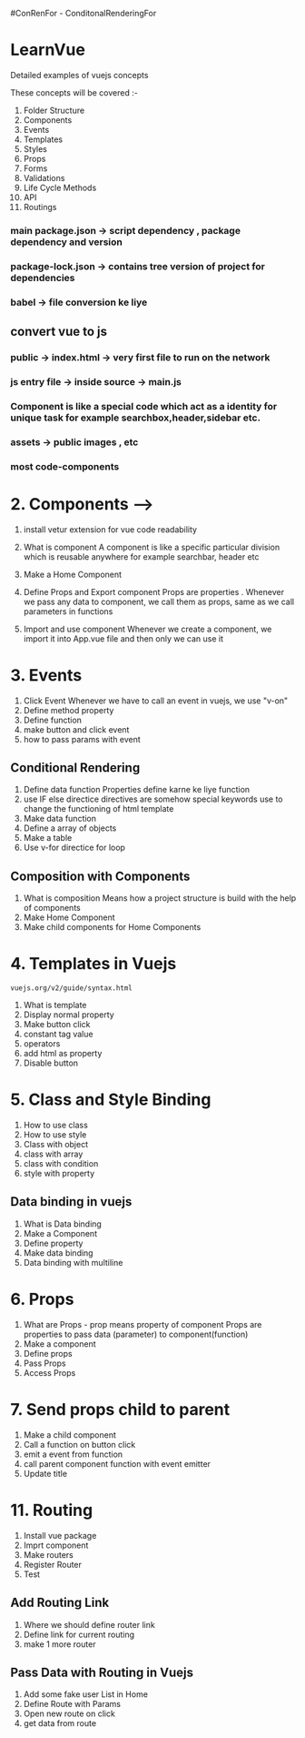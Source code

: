 #ConRenFor - ConditonalRenderingFor


# LearnVue
Detailed examples of vuejs concepts

These concepts will be covered :-
1. Folder Structure
2. Components
3. Events
4. Templates
5. Styles
6. Props
7. Forms
8. Validations
9. Life Cycle Methods
10. API
11. Routings

### main package.json -> script dependency , package dependency and version

### package-lock.json -> contains tree version of project for dependencies 

### babel -> file conversion ke liye
## convert vue to js 

### public -> index.html -> very first file to run on the network

### js entry file -> inside source  -> main.js

### Component is like a special code which act as a identity for unique task for example searchbox,header,sidebar etc.

### assets -> public images , etc

### most code-components


# 2. Components -->

1. install vetur extension for vue code readability
2. What is component 
    A component is like a specific particular division which is reusable anywhere for example searchbar, header etc

3. Make a Home Component
4. Define Props and Export component
    Props are properties . Whenever we pass any data to component, we call them as props, same as we call parameters in functions

5. Import and use component
    Whenever we create a component, we import it into
    App.vue file and then only we can use it

# 3. Events

1. Click Event
  Whenever we have to call an event in vuejs, we use "v-on"
2. Define method property
3. Define function
4. make button and click event
5. how to pass params with event

## Conditional Rendering

1. Define data function
    Properties define karne ke liye function
2. use IF else directice 
    directives are somehow special keywords use to change the functioning of html template
3. Make data function
4. Define a array of objects
5. Make a table
6. Use v-for directice for loop

## Composition with Components

1. What is composition
     Means how a project structure is build with the help of components
2. Make Home Component
3. Make child components for Home Components

# 4. Templates in Vuejs
    vuejs.org/v2/guide/syntax.html
1. What is template
2. Display normal property
3. Make button click
4. constant tag value
5. operators
6. add html as property
7. Disable button

# 5. Class and Style Binding

1. How to use class
2. How to use style
3. Class with object
4. class with array
5. class with condition
6. style with property


## Data binding in vuejs

1. What is Data binding
2. Make a Component
3. Define property
4. Make data binding
5. Data binding with multiline


# 6. Props

1. What are Props - prop means property of component
  Props are properties to pass data (parameter) to component(function)
2. Make a component
3. Define props
4. Pass Props
5. Access Props

# 7. Send props child to parent

1. Make a child component
2. Call a function on button click
3. emit a event from function
4. call parent component function with event emitter
5. Update title

# 11. Routing

1. Install vue package
2. Imprt component
3. Make routers
4. Register Router
5. Test

## Add Routing Link
1. Where we should define router link
2. Define link for current routing
3. make 1 more router

## Pass Data with Routing in Vuejs

1. Add some fake user List in Home
2. Define Route with Params
3. Open new route on click
4. get data from route
